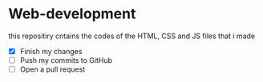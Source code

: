 # Web-development
this repositiry cntains the codes of the HTML, CSS and JS files that i made

- [x] Finish my changes
- [ ] Push my commits to GitHub
- [ ] Open a pull request

